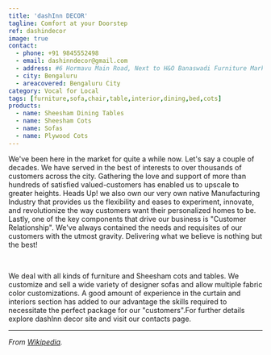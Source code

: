 ```yaml
---
title: 'dashInn DECOR'
tagline: Comfort at your Doorstep
ref: dashindecor
image: true
contact:
  - phone: +91 9845552498
  - email: dashinndecor@gmail.com
  - address: #6 Hormavu Main Road, Next to H&O Banaswadi Furniture Market, 560043
  - city: Bengaluru
  - areacovered: Bengaluru City   
category: Vocal for Local
tags: [furniture,sofa,chair,table,interior,dining,bed,cots]
products:
  - name: Sheesham Dining Tables
  - name: Sheesham Cots
  - name: Sofas
  - name: Plywood Cots
---
```


  We've been here in the market for quite a while now. Let's say a couple of decades. We have served in the best of interests to over thousands of customers across the city. Gathering the love and support of more than hundreds of satisfied valued-customers has enabled us to upscale to greater heights. Heads Up! we also own our very own native Manufacturing Industry that provides us the flexibility and eases to experiment, innovate, and revolutionize the way customers want their personalized homes to be. Lastly, one of the key components that drive our business is "Customer Relationship". We've always contained the needs and requisites of our customers with the utmost gravity. Delivering what we believe is nothing but the best!

​

  We deal with all kinds of furniture and Sheesham cots and tables. We customize and sell a wide variety of designer sofas and allow multiple fabric color customizations. A good amount of experience in the curtain and interiors section has added to our advantage the skills required to necessitate the perfect package for our "customers".For further details explore dashInn decor site and visit our contacts page.

---

_From [Wikipedia](https://en.wikipedia.org/wiki/Patanjali_Ayurved)._
